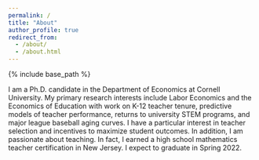 ```yaml
---
permalink: /
title: "About"
author_profile: true
redirect_from: 
  - /about/
  - /about.html
---
```


{% include base_path %}


I am a Ph.D. candidate in the Department of Economics at Cornell University. My primary research interests include Labor Economics and the Economics of Education with work on K-12 teacher tenure, predictive models of teacher performance, returns to university STEM programs, and major league baseball aging curves.  I have a particular interest in teacher selection and incentives to maximize student outcomes. In addition, I am passionate about teaching.  In fact, I earned a high school mathematics teacher certification in New Jersey.  I expect to graduate in Spring 2022.

<!-- My website is located at <https://KevinCNg.github.io>, which contains my CV and research materials. -->

<!-- My job market paper can be downloaded [here](https://KevinCNg.github.io/files/Ng_Job_Market_paper.pdf). -->
